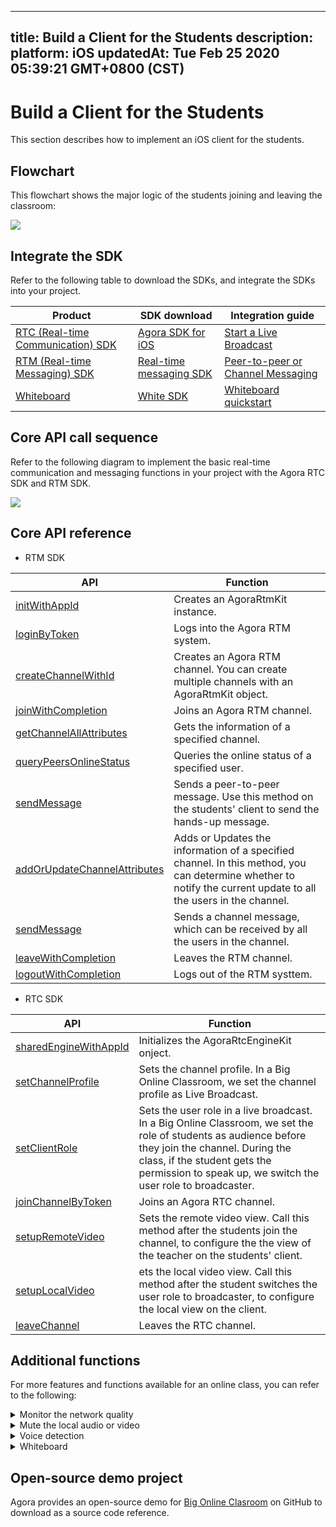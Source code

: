 
---
title: Build a Client for the Students
description: 
platform: iOS
updatedAt: Tue Feb 25 2020 05:39:21 GMT+0800 (CST)
---
# Build a Client for the Students
This section describes how to implement an iOS client for the students.

## Flowchart

This flowchart shows the major logic of the students joining and leaving the classroom:

![](https://web-cdn.agora.io/docs-files/1582536817886)

## Integrate the SDK

Refer to the following table to download the SDKs, and integrate the SDKs into your project.


| Product | SDK download | Integration guide |
| ---------------- | ---------------- | ---------------- |
| [RTC (Real-time Communication) SDK](https://docs.agora.io/en/Interactive%20Broadcast/product_live?platform=All%20Platforms)      | [Agora SDK for iOS](https://download.agora.io/sdk/release/Agora_Native_SDK_for_iOS_v2_9_0_102_FULL_20200216_2115.zip)     | [Start a Live Broadcast](https://docs.agora.io/en/Interactive%20Broadcast/start_live_ios?platform=iOS) |
| [RTM (Real-time Messaging) SDK](https://docs.agora.io/en/Real-time-Messaging/product_rtm?platform=All%20Platforms) | [Real-time messaging SDK](https://docs.agora.io/en/Real-time-Messaging/downloads) | [Peer-to-peer or Channel Messaging](https://docs.agora.io/en/Real-time-Messaging/messaging_ios?platform=iOS) |
| [Whiteboard](https://developer-en.netless.link/docs/ios/overview/ios-introduction/) | [White SDK](https://developer-en.netless.link/docs/ios/quick-start/ios-prepare/) | [Whiteboard quickstart](https://developer-en.netless.link/docs/ios/quick-start/ios-init-sdk/) | 



## Core API call sequence

Refer to the following diagram to implement the basic real-time communication and messaging functions in your project with the Agora RTC SDK and RTM SDK.

![](https://web-cdn.agora.io/docs-files/1582602543305)

## Core API reference

- RTM SDK

| API | Function |
| ---------------- | ---------------- |
| [initWithAppId](https://docs.agora.io/en/Interactive%20Broadcast/API%20Reference/RTM_oc/Classes/AgoraRtmKit.html#//api/name/initWithAppId:delegate:)      | Creates an AgoraRtmKit instance.      |
| [loginByToken](https://docs.agora.io/en/Interactive%20Broadcast/API%20Reference/RTM_oc/Classes/AgoraRtmKit.html#//api/name/loginByToken:user:completion:) | Logs into the Agora RTM system. |
| [createChannelWithId](https://docs.agora.io/en/Interactive%20Broadcast/API%20Reference/RTM_oc/Classes/AgoraRtmKit.html#//api/name/createChannelWithId:delegate:) | Creates an Agora RTM channel. You can create multiple channels with an AgoraRtmKit object. |
| [joinWithCompletion](https://docs.agora.io/en/Interactive%20Broadcast/API%20Reference/RTM_oc/Classes/AgoraRtmChannel.html#//api/name/joinWithCompletion:) | Joins an Agora RTM channel.|
| [getChannelAllAttributes](https://docs.agora.io/en/Interactive%20Broadcast/API%20Reference/RTM_oc/Classes/AgoraRtmKit.html#//api/name/createChannelWithId:delegate:) | Gets the information of a specified channel. |
| [queryPeersOnlineStatus](https://docs.agora.io/en/Interactive%20Broadcast/API%20Reference/RTM_oc/Classes/AgoraRtmKit.html#//api/name/queryPeersOnlineStatus:completion:) | Queries the online status of a specified user. |
| [sendMessage](https://docs.agora.io/en/Interactive%20Broadcast/API%20Reference/RTM_oc/Classes/AgoraRtmKit.html#//api/name/sendMessage:toPeer:sendMessageOptions:completion:) | Sends a peer-to-peer message. Use this method on the students' client to send the hands-up message. |
| [addOrUpdateChannelAttributes](https://docs.agora.io/en/Interactive%20Broadcast/API%20Reference/RTM_oc/Classes/AgoraRtmKit.html#//api/name/addOrUpdateChannel:Attributes:Options:completion:) | Adds or Updates the information of a specified channel. In this method, you can determine whether to notify the current update to all the users in the channel. |
| [sendMessage](https://docs.agora.io/en/Interactive%20Broadcast/API%20Reference/RTM_oc/Classes/AgoraRtmChannel.html#//api/name/sendMessage:completion:) | Sends a channel message, which can be received by all the users in the channel. |
| [leaveWithCompletion](https://docs.agora.io/en/Interactive%20Broadcast/API%20Reference/RTM_oc/Classes/AgoraRtmChannel.html#//api/name/leaveWithCompletion:) | Leaves the RTM channel. |
| [logoutWithCompletion](https://docs.agora.io/en/Interactive%20Broadcast/API%20Reference/RTM_oc/Classes/AgoraRtmKit.html#//api/name/logoutWithCompletion:) | Logs out of the RTM systtem. |


- RTC SDK

| API | Function |
| ---------------- | ---------------- |
| [sharedEngineWithAppId](https://docs.agora.io/en/Interactive%20Broadcast/API%20Reference/oc/Classes/AgoraRtcEngineKit.html#//api/name/sharedEngineWithAppId:delegate:)      | Initializes the AgoraRtcEngineKit onject.      |
| [setChannelProfile](https://docs.agora.io/en/Interactive%20Broadcast/API%20Reference/oc/Classes/AgoraRtcEngineKit.html#//api/name/setChannelProfile:) | Sets the channel profile. In a Big Online Classroom, we set the channel profile as Live Broadcast.|
| [setClientRole](https://docs.agora.io/en/Interactive%20Broadcast/API%20Reference/oc/Classes/AgoraRtcEngineKit.html#//api/name/setClientRole:) | Sets the user role in a live broadcast. In a Big Online Classroom, we set the role of students as audience before they join the channel. During the class, if the student gets the permission to speak up, we switch the user role to broadcaster. |
| [joinChannelByToken](https://docs.agora.io/en/Interactive%20Broadcast/API%20Reference/oc/Classes/AgoraRtcEngineKit.html#//api/name/joinChannelByToken:channelId:info:uid:joinSuccess:) | Joins an Agora RTC channel. |
| [setupRemoteVideo](https://docs.agora.io/en/Interactive%20Broadcast/API%20Reference/oc/Classes/AgoraRtcEngineKit.html#//api/name/setupRemoteVideo:) | Sets the remote video view. Call this method after the students join the channel, to configure the the view of the teacher on the students' client. |
| [setupLocalVideo](https://docs.agora.io/en/Interactive%20Broadcast/API%20Reference/oc/Classes/AgoraRtcEngineKit.html#//api/name/setupLocalVideo:) | ets the local video view. Call this method after the student switches the user role to broadcaster, to configure the local view on the client. |
| [leaveChannel](https://docs.agora.io/en/Interactive%20Broadcast/API%20Reference/oc/Classes/AgoraRtcEngineKit.html#//api/name/leaveChannel:) | Leaves the RTC channel. |



## Additional functions

For more features and functions available for an  online class, you can refer to the following:


<details>
<summary>Monitor the network quality</summary>
Use the <code>networkQuality</code> callback of the Agora RTC SDK  to monitor the last-mile uplink and downlink network quality of every user in the channel. 
For more methods for reporting the real-time network quality, see the following guides:
<li><a href="https://docs.agora.io/en/Interactive%20Broadcast/lastmile_quality_apple?platform=iOS">Lastmile tests</a></li>
<li><a href="https://docs.agora.io/en/Interactive%20Broadcast/in-call_quality_apple?platform=iOS">In-call Stats</a></li>
</details>
<details>
<summary>Mute the local audio or video</summary>
Call the following methods provided by the Agora RTC SDK:
<li><code>muteLocalAudioStream</code>, to stop or resume sending the local audio stream.</li>
<li><code>muteLocalVideoStream</code>, to stop or resume sending the local video stream.</li>
</details>
<details>
<summary>Voice detection</summary>
For RTC SDKs later than v2.9.2, you can enable voice detection by calling <code>enableAudioVolumeInfication</code>, and setting the <code>report_vad</code> parameter as <code>true</code>.
Once enabled, the <code>reportAudioVolumeIndicationOfSpeakers</code> callback reports whether the local user is speaking in the <code>AgoraRtcAudioVolumeInfo</code> struct.
</details>
<details>
<summary>Whiteboard</summary>
Implement the following whiteboard functions in your project:
	<li><a href="https://developer-en.netless.link/docs/ios/guides/ios-document/">Document Conversion</a></li>
		<li><a href="https://developer-en.netless.link/docs/ios/guides/ios-state/">State Management</a></li>
	<li><a href="https://developer-en.netless.link/docs/ios/guides/ios-tools/">Tools</a></li>
	<li><a href="https://developer-en.netless.link/docs/ios/guides/ios-view/">Perspective operation</a></li>
	<li><a href="https://developer-en.netless.link/docs/ios/guides/ios-operation/">Whiteboard Operation</a></li>
	<li><a href="https://developer-en.netless.link/docs/ios/guides/ios-scenes/">Page (Scene) Management</a></li>
</details>


## Open-source demo project

Agora provides an open-source demo for [Big Online Clasroom](https://github.com/AgoraIO-Usecase/eEducation) on GitHub to download as a source code reference.
